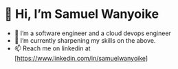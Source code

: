 
# 👋 Hi, I’m Samuel Wanyoike
 - 👀 I’m a software engineer and a cloud devops engineer 
 - 🌱 I’m currently sharpening my skills on the above.
 - 📫 Reach me on linkedin at [https://www.linkedin.com/in/samuelwanyoike]

 
<!---
samuel-wanyoike/samuel-wanyoike is a ✨ special ✨ repository because its `README.md` (this file) appears on your GitHub profile.
You can click the Preview link to take a look at your changes.
--->
